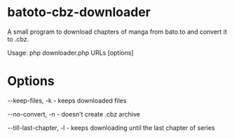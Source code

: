 # batoto-cbz-downloader
A small program to download chapters of manga from bato.to and convert it to .cbz.

Usage:
php downloader.php URLs [options]

# Options
--keep-files, -k - keeps downloaded files

--no-convert, -n - doesn't create .cbz archive

--till-last-chapter, -l - keeps downloading until the last chapter of series
